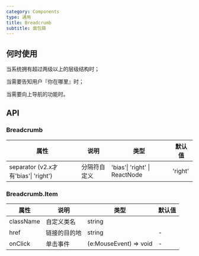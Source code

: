 ```yaml
---
category: Components
type: 通用
title: Breadcrumb
subtitle: 面包屑
---
```


## 何时使用

当系统拥有超过两级以上的层级结构时；

当需要告知用户『你在哪里』时；

当需要向上导航的功能时。

## API

### Breadcrumb

| 属性 | 说明 | 类型 | 默认值 |
| --- | ---  | --- | ---   |
| separator (v2.x才有'bias'\| 'right') | 分隔符自定义 | 'bias'\| 'right' \| ReactNode | 'right' |

### Breadcrumb.Item

| 属性 | 说明 | 类型 | 默认值 |
| ---  | --- | --- | ---   |
| className | 自定义类名 | string |
| href | 链接的目的地 | string | - |
| onClick | 单击事件 | (e:MouseEvent) => void | - |
